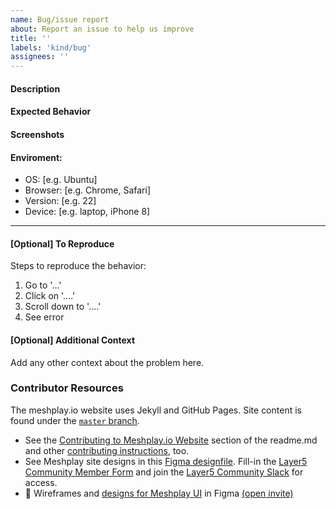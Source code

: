 ```yaml
---
name: Bug/issue report
about: Report an issue to help us improve
title: ''
labels: 'kind/bug'
assignees: ''
---
```

#### Description
<!-- A brief description of the issue. -->

#### Expected Behavior
<!-- A brief description of what you expected to happen. -->

#### Screenshots
<!-- Add screenshots, if applicable, to help explain your problem. -->

#### Enviroment:
 - OS: [e.g. Ubuntu]
 - Browser: [e.g. Chrome, Safari]
 - Version: [e.g. 22]
 - Device: [e.g. laptop, iPhone 8]

---
#### [Optional] To Reproduce
Steps to reproduce the behavior:
1. Go to '...'
2. Click on '....'
3. Scroll down to '....'
4. See error

#### [Optional] Additional Context
Add any other context about the problem here.

### Contributor Resources

The meshplay.io website uses Jekyll and GitHub Pages. Site content is found under the [`master` branch](https://github.com/meshplay/meshplay.io/tree/master).
- See the [Contributing to Meshplay.io Website](https://github.com/meshplay/meshplay.io#contributing-to-the-meshplayio-website) section of the readme.md and other [contributing instructions](https://docs.meshplay.io/project/contributing), too.
- See Meshplay site designs in this [Figma designfile](https://www.figma.com/file/SMP3zxOjZztdOLtgN4dS2W/Meshplay-UI?node-id=110%3A1). Fill-in the [Layer5 Community Member Form](https://khulnasoft.com/newcomer) and join the [Layer5 Community Slack](http://slack.khulnasoft.com) for access.
- 🎨 Wireframes and [designs for Meshplay UI](https://www.figma.com/file/SMP3zxOjZztdOLtgN4dS2W/Meshplay-UI) in Figma [(open invite)](https://www.figma.com/team_invite/redeem/qJy1c95qirjgWQODApilR9)